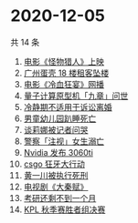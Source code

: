 # 2020-12-05

共 14 条

<!-- BEGIN -->
<!-- 最后更新时间 Sat Dec 05 2020 21:03:51 GMT+0800 (CST) -->
1. [电影《怪物猎人》上映](https://www.zhihu.com/search?q=怪物猎人电影)
1. [广州蛋壳 18 楼租客坠楼](https://www.zhihu.com/search?q=广州蛋壳坠楼)
1. [电影《冷血狂宴》网播](https://www.zhihu.com/search?q=冷血狂宴)
1. [量子计算原型机「九章」问世](https://www.zhihu.com/search?q=九章)
1. [冷静期不适用于诉讼离婚](https://www.zhihu.com/search?q=离婚冷静期)
1. [男童幼儿园趴睡死亡](https://www.zhihu.com/search?q=幼儿园午睡死亡)
1. [谈莉娜被记者问哭](https://www.zhihu.com/search?q=谈莉娜)
1. [警察「注视」女生溺亡](https://www.zhihu.com/search?q=警察注视女生溺亡)
1. [Nvidia 发布 3060ti ](https://www.zhihu.com/search?q=3060ti)
1. [csgo 狂牙大行动](https://www.zhihu.com/search?q=csgo大行动)
1. [黄一川被执行死刑](https://www.zhihu.com/search?q=黄一川)
1. [电视剧《大秦赋》](https://www.zhihu.com/search?q=大秦赋)
1. [考研还剩不到一个月](https://www.zhihu.com/search?q=考研)
1. [KPL 秋季赛胜者组决赛](https://www.zhihu.com/search?q=ag)
<!-- END -->
